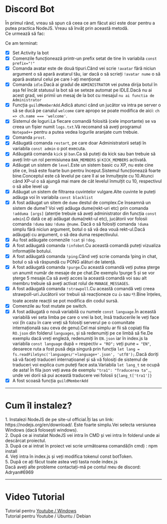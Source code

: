 <h1>Discord Bot</h1>
În primul rând, vreau să spun că ceea ce am făcut aici este doar pentru a putea practica NodeJS. Vreau să învăț prin această metodă.<br>
Ce urmează să fac:

Ce am terminat:<br>
- [x] Set Activity la bot<br>
- [x] Comenzile funcționează printr-un prefix setat de tine în variabila `const prefix="!"`<br>
- [x] Comanda avatar este de două tipuri.Când vei scrie `!avatar` fără niciun argument o să apară avatarul tău, iar dacă o să scrieți `!avatar nume` o să apară avatarul celui pe care l-ați menționat<br>
- [x] Comanda `idle`.Dacă ai gradul de `ADMINISTRATOR` vei putea dirija botul în așa fel încât statusul la bot să se seteze automat pe IDLE.Dacă nu ai acest grad, vei primii un mesaj de la bot cu mesajul `nu ai functia de Administrator`<br>
- [x] Funcția `guildMemberAdd`.Adică atunci când un jucător va intra pe server o să se ducă pe canalul `welcome` care apropo se poate modifica de aici: `ch => ch.name === 'welcome'`.<br>
- [x] Sistemul de loguri.La fiecare comandă folosită (cele importante) se va creea un fișier numit `logs.txt`.Vă recomand să aveți programul `Notepad++` pentru a putea vedea logurile aranjate cum trebuie.<br>
- [x] Comanda `prost`.
- [x] Adăugată comanda `restart`, pe care doar Administratorii setați în variabila `const admin` o pot executa.
- [x] Adăugată comanda `kick` și `ban`.Ca să puteți da kick sau ban trebuie să aveți într-un rol permisiunea `BAN_MEMBERS` și `KICK_MEMBERS` activată.
- [x] Adăugat un sistem de `level`.Este un sistem basic cu XP, nu este cine știe ce, însă este foarte bun pentru început.Sistemul funcționează foarte bine.Conceptul este că levelul pe care îl ai se înmulțește cu 10.Atunci când XP-ul o să ajungă mai mare de cât levelul înmulțit cu 10, respectivul o să aibe level up
- [x] Adăugat un sistem de filtrarea cuvintelor vulgare.Alte cuvinte le puteți adăuga voi în variabila `const blacklist`
- [x] A fost adăugat un sitem de `dume` destul de complex.Ce înseamnă un sistem de dume? Voi veți adăuga dume(rekt-uri etc) prin comanda `!adduma [args]` (atenție trebuie să aveți administrator din funcția `const admin`).O dată ce ați adăugat duma(rekt-ul etc), jucătorii vor folosii comanda `!duma` sau `!duma @nume`. Dacă o să folosiți comanda `!duma` simplu fără niciun argument, botul o să vă dea vouă rekt-ul.Dacă adăugați cu argument, o să dea duma respectivului.
- [x] Au fost adăugate comenzile `!cat` și `!dog`.
- [x] A fost adăugată comanda `!infobot`.Cu această comandă puteți vizualiza informațiile botului.
- [x] A fost adăugată comanda `!ping`.Când veți scrie comanda !ping in chat, botul o să vă răspundă cu PONG alături de latență.
- [x] A fost adăugată comanda `!purge`.Cu această comandă veți putea șterge un anumit număr de mesaje de pe chat.De exemplu !purge 5 și se vor șterge 5 mesaje.Ca să aveți acces la această comandă voi sau alt membru trebuie să aveți activat rolul de `MANAGE_MESSAGES`.
- [x] A fost adăugată comanda `!strawpoll`.Cu această comandă veți creea strawpoll-uri.Jucătorii vor trebuii să reacționeze cu `👍` sau `👎`.Bine înțeles, toate aceste reacții se pot modifica din codul sursă.
- [x] Comenzile au fost mutate pe switch.
- [x] A fost adăugată o nouă variabilă cu numele `const language`.În această variabilă vei seta limba pe care o vrei la bot, însă traducerile le veți face voi (în cazu în care vreți să folosiți serverul pe o comunitate internațională sau ceva de genu).Cel mai simplu ar fii să copiați fila `RO.json` din folderul `languages`, și să redenumiți pe ce limbă să fie.De exemplu dacă vreți engleză, redenumiți în `EN.json` iar în index.js la variabila `const language` după = respectiv `= "RO";` veți pune `= "EN"`, deoarece ruta a fost pusă deja singură prin funcția `let lang = fs.readFileSync('languages/'+language+'.json', 'utf8');`.Dacă doriți să vă faceți traduceri internațioanel și să vă folosiți de sistemul de traduceri voi explica cum puteți face asta.Variabila `let lang_t` se ocupă de asta! În fila json veți avea de exemplu `"tra1": "Traducerea ta",`, unde vei dorii să pui această traducere vei folosii `${lang_t['tra1']}`
- [x] A fost scoasă funcția `guildMemberAdd`

<hr>  
<h1>Cum îl instalez?</h1>
  1. Instalezi NodeJS de pe site-ul official.Îți las un link: https://nodejs.org/en/download/. Este foarte simplu.Vei selecta versiunea Windows (dacă folosești windows).<br>
  2. După ce ai instalat NodeJS vei intra în CMD și vei intra în folderul unde ai descărcat proiectul.<br>
  3. După ce ai intrat în proiect vei scrie următoarea comandă(în cmd) : npm install<br>
  4. Veți intra în index.js și veți modifica tokenul const botToken.<br>
  5. După ce ați făcut toate astea veți tasta node index.js<br>
  Dacă aveți alte probleme contactați-mă pe contul meu de discord: Adryan#6969<br>
<hr>
  <h1>Video Tutorial</h1>
  Tutorial pentru <a href="https://www.youtube.com/watch?v=lXWJKSfSTTU">Youtube / Windows</a><br>
  Tutorial pentru Youtube / Ubuntu / Debian
